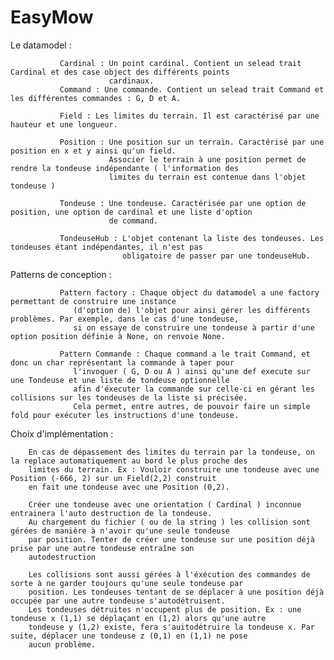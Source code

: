 # EasyMow

Le datamodel :

               Cardinal : Un point cardinal. Contient un selead trait Cardinal et des case object des différents points 
                          cardinaux.
               Command : Une commande. Contient un selead trait Command et les différentes commandes : G, D et A.
               
               Field : Les limites du terrain. Il est caractérisé par une hauteur et une longueur.
               
               Position : Une position sur un terrain. Caractérisé par une position en x et y ainsi qu'un field.
                          Associer le terrain à une position permet de rendre la tondeuse indépendante ( l'information des
                          limites du terrain est contenue dans l'objet tondeuse )
                          
               Tondeuse : Une tondeuse. Caractérisée par une option de position, une option de cardinal et une liste d'option 
                          de command. 
                          
               TondeuseHub : L'objet contenant la liste des tondeuses. Les tondeuses étant indépendantes, il n'est pas 
                             obligatoire de passer par une tondeuseHub.
                             
Patterns de conception :

               Pattern factory : Chaque object du datamodel a une factory permettant de construire une instance 
                  (d'option de) l'objet pour ainsi gérer les différents problèmes. Par exemple, dans le cas d'une tondeuse, 
                  si on essaye de construire une tondeuse à partir d'une option position définie à None, on renvoie None.
               
               Pattern Commande : Chaque command a le trait Command, et donc un char représentant la commande à taper pour
                  l'invoquer ( G, D ou A ) ainsi qu'une def execute sur une Tondeuse et une liste de tondeuse optionnelle 
                  afin d'éxecuter la commande sur celle-ci en gérant les collisions sur les tondeuses de la liste si précisée.
                  Cela permet, entre autres, de pouvoir faire un simple fold pour exécuter les instructions d'une tondeuse.
                 
                   
Choix d'implémentation :  

        En cas de dépassement des limites du terrain par la tondeuse, on la replace automatiquement au bord le plus proche des 
        limites du terrain. Ex : Vouloir construire une tondeuse avec une Position (-666, 2) sur un Field(2,2) construit
        en fait une tondeuse avec une Position (0,2).
        
        Créer une tondeuse avec une orientation ( Cardinal ) inconnue entrainera l'auto destruction de la tondeuse.
        Au chargement du fichier ( ou de la string ) les collision sont gérées de manière à n'avoir qu'une seule tondeuse
        par position. Tenter de créer une tondeuse sur une position déjà prise par une autre tondeuse entraîne son
        autodestruction
        
        Les collisions sont aussi gérées à l'éxécution des commandes de sorte à ne garder toujours qu'une seule tondeuse par 
        position. Les tondeuses tentant de se déplacer à une position déjà occupée par une autre tondeuse s'autodétruisent.
        Les tondeuses détruites n'occupent plus de position. Ex : une tondeuse x (1,1) se déplaçant en (1,2) alors qu'une autre
        tondeuse y (1,2) existe, fera s'auitodétruire la tondeuse x. Par suite, déplacer une tondeuse z (0,1) en (1,1) ne pose
        aucun problème.
        
                

